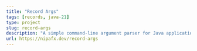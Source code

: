 ```yaml
---
title: "Record Args"
tags: [records, java-21]
type: project
slug: record-args
description: "A simple command-line argument parser for Java applications that relies on records and sealed interfaces"
url: https://nipafx.dev/record-args
---
```

